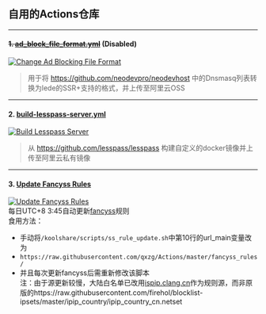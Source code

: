 ## 自用的Actions仓库
---
#### ~~1. [ad_block_file_format.yml](https://github.com/qxzg/Actions/blob/master/.github/workflows/ad_block_file_format.yml.disabled)~~ (Disabled)
[![Change Ad Blocking File Format](https://github.com/qxzg/Actions/workflows/Change%20Ad%20Blocking%20File%20Format/badge.svg)](https://github.com/qxzg/Actions/actions?query=workflow%3A%22Change+Ad+Blocking+File+Format%22)  
> 用于将 https://github.com/neodevpro/neodevhost 中的Dnsmasq列表转换为lede的SSR+支持的格式，并上传至阿里云OSS  
---
#### 2. [build-lesspass-server.yml](https://github.com/qxzg/Actions/blob/master/.github/workflows/build-lesspass-server.yml)  
[![Build Lesspass Server](https://github.com/qxzg/Actions/workflows/Build%20Lesspass%20Server/badge.svg)](https://github.com/qxzg/Actions/actions?query=workflow%3A%22Build+Lesspass+Server%22)  
> 从 https://github.com/lesspass/lesspass 构建自定义的docker镜像并上传至阿里云私有镜像
---
#### 3. [Update Fancyss Rules](https://github.com/qxzg/Actions/blob/master/.github/workflows/fancyss-rules.yml)  
[![Update Fancyss Rules](https://github.com/qxzg/Actions/workflows/Update%20Fancyss%20Rules/badge.svg)](https://github.com/qxzg/Actions/actions?query=workflow%3A%22Update+Fancyss+Rules%22)    
每日UTC+8 3:45自动更新[fancyss](https://github.com/hq450/fancyss/tree/master/rules)规则  
食用方法：
- 手动将`/koolshare/scripts/ss_rule_update.sh`中第10行的url_main变量改为  
- `https://raw.githubusercontent.com/qxzg/Actions/master/fancyss_rules/`  
- 并且每次更新fancyss后需重新修改该脚本  
注：由于源更新较慢，大陆白名单已改用[ispip.clang.cn](https://ispip.clang.cn/all_cn.txt)作为规则源，而非原版的https://raw.githubusercontent.com/firehol/blocklist-ipsets/master/ipip_country/ipip_country_cn.netset
